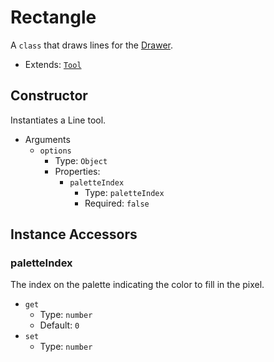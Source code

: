 # Rectangle

A `class` that draws lines for the [Drawer](./../Drawer.md).

* Extends: [`Tool`](./Tool.md)

## Constructor

Instantiates a Line tool.

* Arguments
  + `options`
    - Type: `Object`
    - Properties:
      * `paletteIndex`
        * Type: `paletteIndex`
        * Required: `false`

## Instance Accessors

### paletteIndex

The index on the palette indicating the color to fill in the pixel.

* `get`
  + Type: `number`
  + Default: `0`
* `set`
  + Type: `number`  